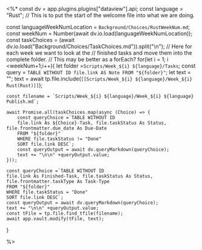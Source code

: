
<%*
const dv = app.plugins.plugins["dataview"].api;
const language = "Rust";
// This is to put the start of the welcome file into what we are doing.

const languageWeekNumLocation = `Background/Choices/RustWeekNum.md`;
const weekNum = Number(await dv.io.load(languageWeekNumLocation));
const taskChoices = (await dv.io.load("Background/Choices/TaskChoices.md")).split("\n");
// Here for each week we want to look at the 
// finished tasks and move them into the complete folder.
// This may be better as a forEach?
for(let i = 1; i <weekNum+1;i++){
	let folder =`Scripts/Week_${i} ${language}/Tasks`;
	const query = `TABLE WITHOUT ID
	file.link AS Note
	FROM "${folder}"`;
	let text = "";
	text = await tp.file.include(`[[Scripts/Week_${i} ${language}/Week_${i} Rust(Rust)]]`);
	
	const filename = `Scripts/Week_${i} ${language}/Week_${i} ${language} Publish.md`;
	
	await Promise.all(taskChoices.map(async (Choice) => {
		const queryChoice =`TABLE WITHOUT ID
		file.link As ${Choice}-Task, file.taskStatus As Status, file.frontmatter.due_date As Due-Date
		FROM "${folder}"
		WHERE file.taskStatus != "Done"
		SORT file.link DESC`;
		const queryOutput = await dv.queryMarkdown(queryChoice);
		text += "\n\n" +queryOutput.value;
	}));
	
	const queryChoice =`TABLE WITHOUT ID
	file.link As Finished-Task, file.taskStatus As Status, file.frontmatter.taskType As Task-Type
	FROM "${folder}"
	WHERE file.taskStatus = "Done"
	SORT file.link DESC`;
	const queryOutput = await dv.queryMarkdown(queryChoice);
	text += "\n\n" +queryOutput.value;
	const tFile = tp.file.find_tfile(filename);
	await app.vault.modify(tFile, text);
}


%>
